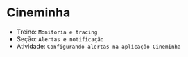 # Cineminha

* Treino: `Monitoria e tracing`
* Seção: `Alertas e notificação`
* Atividade: `Configurando alertas na aplicação Cineminha`
